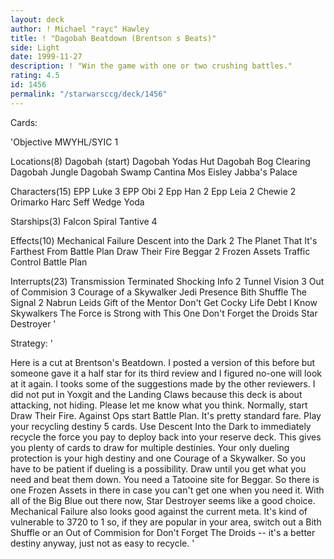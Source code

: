 ```yaml
---
layout: deck
author: ! Michael "rayc" Hawley
title: ! "Dagobah Beatdown (Brentson s Beats)"
side: Light
date: 1999-11-27
description: ! "Win the game with one or two crushing battles."
rating: 4.5
id: 1456
permalink: "/starwarsccg/deck/1456"
---
```

Cards: 

'Objective
MWYHL/SYIC 1

Locations(8)
Dagobah (start)
Dagobah Yodas Hut
Dagobah Bog Clearing
Dagobah Jungle
Dagobah Swamp
Cantina
Mos Eisley
Jabba's Palace

Characters(15)
EPP Luke 3
EPP Obi 2
Epp Han 2
Epp Leia 2
Chewie 2
Orimarko
Harc Seff
Wedge
Yoda

Starships(3)
Falcon
Spiral
Tantive 4

Effects(10)
Mechanical Failure
Descent into the Dark 2
The Planet That It's Farthest From
Battle Plan
Draw Their Fire
Beggar 2
Frozen Assets
Traffic Control
Battle Plan

Interrupts(23)
Transmission Terminated
Shocking Info 2
Tunnel Vision 3
Out of Commision 3
Courage of a Skywalker
Jedi Presence
Bith Shuffle
The Signal 2
Nabrun Leids
Gift of the Mentor
Don't Get Cocky
Life Debt
I Know
Skywalkers
The Force is Strong with This One
Don't Forget the Droids
Star Destroyer
'

Strategy: '

Here is a cut at Brentson's Beatdown. I posted a version of this before but someone gave it a half star for its third review and I figured no-one will look at it again. I tooks some of the suggestions made by the other reviewers. I did not put in Yoxgit and the Landing Claws because this deck is about attacking, not hiding. Please let me know what you think.
Normally, start Draw Their Fire. Against Ops start Battle Plan.
It's pretty standard fare. Play your recycling destiny 5 cards. Use Descent Into the Dark to immediately recycle the force you pay to deploy back into your reserve deck. This gives you plenty of cards to draw for multiple destinies. Your only
dueling protection is your high destiny and one Courage of a Skywalker. So you have to be patient if dueling is a possibility. Draw until you get what you need and beat them down. You need a Tatooine site for Beggar. So there is one Frozen Assets in there in case you can't get one when you need it. With all of the Big Blue out there now, Star Destroyer seems like a good choice. Mechanical Failure also looks good against the
current meta. It's kind of vulnerable to 3720 to 1 so, if they are popular in your area, switch out a Bith Shuffle or an Out of Commision for Don't Forget The Droids -- it's a better destiny anyway, just not as easy to recycle.	'
